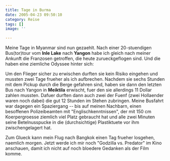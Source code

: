 ```yaml
---
title: Tage in Burma
date: 2005-04-23 09:50:10
category: Reise
tags: []
image: ''

---
```


Meine Tage in Myanmar sind nun gezaehlt. Nach einer 20-stuendigen Bus(tor)tour vom **Inle Lake** nach **Yangon** habe ich gleich nach meiner Ankunft die Franzosen getroffen, die heute zurueckgeflogen sind. Und die haben eine ziemliche Odyssee hinter sich:

Um den Flieger sicher zu erwischen durften sie kein Risiko eingehen und mussten zwei Tage frueher als ich aufbrechen. Nachdem sie sechs Stunden mit dem Pickup durch die Berge gefahren sind, haben sie dann den letzten Bus nach Yangon in **Meiktila** erwischt, fuer den sie allerdings 11 Dollar zahlen mussten. Dafuer durften dann auch zwei der Fuenf (zwei Hollaender waren noch dabei) die gut 12 Stunden im Stehen zubringen. Meine Busfahrt war dagegen ein Spaziergang -- bis auf meinen Nachbarn, einen besoffenen Polizeibeamten mit "Englischkenntnissen", der mit 150 cm Koerpergroesse ziemlich viel Platz gebraucht hat und alle zwei Minuten seine Betelnusspucke in die (durchsichtige) Plastiktuete vor ihm zwischengelagert hat.

Zum Glueck kann mein Flug nach Bangkok einen Tag frueher losgehen, naemlich morgen. Jetzt werde ich mir noch "Godzilla vs. Predator" im Kino anschauen, damit ich nicht auf noch bloedere Gedanken als der Film komme.
